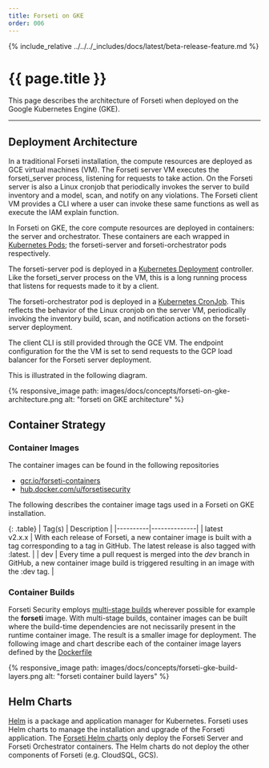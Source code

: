 ```yaml
---
title: Forseti on GKE
order: 006
---
```


{% include_relative ../../../_includes/docs/latest/beta-release-feature.md %}

# {{ page.title }}

This page describes the architecture of Forseti when deployed on the Google Kubernetes Engine (GKE).

---

## Deployment Architecture

In a traditional Forseti installation, the compute resources are deployed as GCE virtual machines (VM).  The Forseti server VM executes the forseti_server process, listening for requests to take action.  On the Forseti server is also a Linux cronjob that periodically invokes the server to build inventory and a model, scan, and notify on any violations.  The Forseti client VM provides a CLI where a user can invoke these same functions as well as execute the IAM explain function.

In Forseti on GKE, the core compute resources are deployed in containers: the server and orchestrator.  These containers are each wrapped in [Kubernetes Pods](https://kubernetes.io/docs/concepts/workloads/pods/pod/); the forseti-server and forseti-orchestrator pods respectively.  

The forseti-server pod is deployed in a [Kubernetes Deployment](https://kubernetes.io/docs/concepts/workloads/controllers/deployment/) controller.  Like the forseti_server process on the VM, this is a long running process that listens for requests made to it by a client.

The forseti-orchestrator pod is deployed in a [Kubernetes CronJob](https://kubernetes.io/docs/concepts/workloads/controllers/cron-jobs/).  This reflects the behavior of the Linux cronjob on the server VM, periodically invoking the inventory build, scan, and notification actions on the forseti-server deployment.

The client CLI is still provided through the GCE VM.  The endpoint configuration for the the VM is set to send requests to the GCP load balancer for the Forseti server deployment.

This is illustrated in the following diagram.

{% responsive_image path: images/docs/concepts/forseti-on-gke-architecture.png alt: "forseti on GKE architecture" %}

## Container Strategy

### Container Images

The container images can be found in the following repositories

* [gcr.io/forseti-containers](gcr.io/forseti-containers)
* [hub.docker.com/u/forsetisecurity](hub.docker.com/u/forsetisecurity)

The following describes the container image tags used in a Forseti on GKE installation.

{: .table}
|  Tag(s)  |  Description |
|----------|--------------|
| latest<br />v2.x.x | With each release of Forseti, a new container image is built with a tag corresponding to a tag in GitHub.  The latest release is also tagged with :latest. |
| dev | Every time a pull request is merged into the *dev* branch in GitHub, a new container image build is triggered resulting in an image with the :dev tag. |

### Container Builds

Forseti Security employs [multi-stage builds](https://docs.docker.com/develop/develop-images/multistage-build/) wherever possible for example the **forseti** image.  With multi-stage builds, container images can be built where the build-time dependencies are not necissarily present in the runtime container image.  The result is a smaller image for deployment.  The following image and chart describe each of the container image layers defined by the [Dockerfile](https://raw.githubusercontent.com/forseti-security/forseti-security/dev/Dockerfile)


{% responsive_image path: images/docs/concepts/forseti-gke-build-layers.png alt: "forseti container build layers" %}

## Helm Charts

[Helm](https://helm.sh/) is a package and application manager for Kubernetes.  Forseti uses Helm charts to manage the installation and upgrade of the Forseti application.  The [Forseti Helm charts](https://github.com/forseti-security/helm-charts) only deploy the Forseti Server and Forseti Orchestrator containers.  The Helm charts do not deploy the other components of Forseti (e.g. CloudSQL, GCS).





